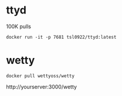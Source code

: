 

# ttyd

100K pulls

 ```
 docker run -it -p 7681 tsl0922/ttyd:latest
```

# wetty

```
docker pull wettyoss/wetty
```

http://yourserver:3000/wetty